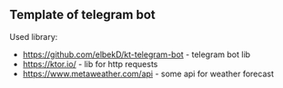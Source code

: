 ## Template of telegram bot

Used library:

* https://github.com/elbekD/kt-telegram-bot - telegram bot lib
* https://ktor.io/ - lib for http requests
* https://www.metaweather.com/api - some api for weather forecast